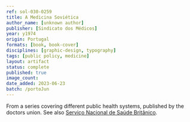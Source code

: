 ```yaml
---
ref: sol-030-0259
title: A Medicina Soviética
author_name: [unknown author]
publisher: [Sindicato dos Médicos]
year: y1974
origin: Portugal
formats: [book, book-cover]
disciplines: [graphic-design, typography]
tags: [public policy, medicine]
layout: artifact
status: complete
published: true
image_count:
date_added: 2023-06-23
batch: /portoJun
---
```


From a series covering different public health systems, published by the doctors union. See also <a class="text cat-link artifact" href="/artifacts/servico-nacional-saude-britanico/">Serviço Nacional de Saúde Britânico</a>.
